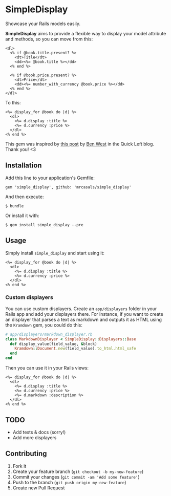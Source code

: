 # SimpleDisplay

Showcase your Rails models easily.

**SimpleDisplay** aims to provide a flexible way to display your model
attribute and methods, so you can move from this:

```erb
<dl>
  <% if @book.title.present? %>
    <dt>Title</dt>
    <dd><%= @book.title %></dd>
  <% end %>

  <% if @book.price.present? %>
    <dt>Price</dt>
    <dd><%= number_with_currency @book.price %></dd>
  <% end %>
</dl>
```

To this:

```erb
<%= display_for @book do |d| %>
  <dl>
    <%= d.display :title %>
    <%= d.currency :price %>
  </dl>
<% end %>
```

This gem was inspired by [this
post](http://quickleft.com/blog/drying-your-views-with-dsl-s)
by [Ben West](http://github.com/mrgenixus) in the Quick Left blog. Thank you! <3

## Installation

Add this line to your application's Gemfile:

    gem 'simple_display', github: 'mrcasals/simple_display'

And then execute:

    $ bundle

Or install it with:

    $ gem install simple_display --pre

## Usage

Simply install `simple_display` and start using it:

```erb
<%= display_for @book do |d| %>
  <dl>
    <%= d.display :title %>
    <%= d.currency :price %>
  </dl>
<% end %>
```

### Custom displayers

You can use custom displayers. Create an `app/displayers` folder in your Rails
app and add your displayers there. For instance, if you want to create an
displayer that parses a text as markdown and outputs it as HTML using the
`Kramdown` gem, you could do this:

```ruby
# app/displayers/markdown_displayer.rb
class MarkdownDisplayer < SimpleDisplay::Displayers::Base
  def display_value(field_value, &block)
    Kramdown::Document.new(field_value).to_html.html_safe
  end
end
```

Then you can use it in your Rails views:

```erb
<%= display_for @book do |d| %>
  <dl>
    <%= d.display :title %>
    <%= d.currency :price %>
    <%= d.markdown :description %>
  </dl>
<% end %>
```


## TODO

* Add tests & docs (sorry!)
* Add more displayers

## Contributing

1. Fork it
2. Create your feature branch (`git checkout -b my-new-feature`)
3. Commit your changes (`git commit -am 'Add some feature'`)
4. Push to the branch (`git push origin my-new-feature`)
5. Create new Pull Request
